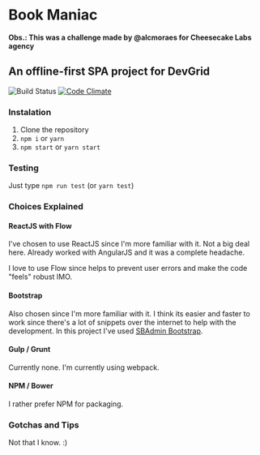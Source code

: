 # Book Maniac
**Obs.: This was a challenge made by @alcmoraes for Cheesecake Labs agency**

## An offline-first SPA project for DevGrid


![Build Status](https://ci.doisbit.com/buildStatus/icon?job=Book+Maniac&style=plastic&.png)
[![Code Climate](https://codeclimate.com/github/alcmoraes/labs-devgrid/badges/gpa.svg)](https://codeclimate.com/github/alcmoraes/labs-devgrid)

### Instalation

1. Clone the repository
2. `npm i` or `yarn`
3. `npm start` or `yarn start`

### Testing

Just type `npm run test` (or `yarn test`)

### Choices Explained

#### ReactJS with Flow

I've chosen to use ReactJS since I'm more familiar with it. Not a big deal here.
Already worked with AngularJS and it was a complete headache.

I love to use Flow since helps to prevent user errors and make the code "feels" robust IMO.

#### Bootstrap

Also chosen since I'm more familiar with it. I think its easier and faster to work since there's a lot of snippets over the internet to help with the development. In this project I've used [SBAdmin Bootstrap](https://startbootstrap.com/template-overviews/sb-admin/).

#### Gulp / Grunt

Currently none. I'm currently using webpack.

#### NPM / Bower

I rather prefer NPM for packaging.

### Gotchas and Tips

Not that I know. :)
